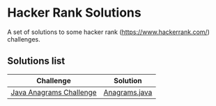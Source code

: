 # Hacker Rank Solutions
A set of solutions to some hacker rank (https://www.hackerrank.com/) challenges.

## Solutions list

|Challenge|Solution|
|---|---|
|[Java Anagrams Challenge](https://www.hackerrank.com/challenges/java-anagrams/problem) | [Anagrams.java](src/com/hackerrank/evandro/strings/Anagrams.java)|
